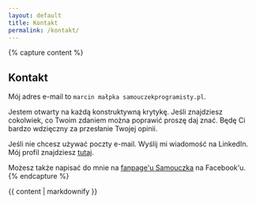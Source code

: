 ```yaml
---
layout: default
title: Kontakt
permalink: /kontakt/
---
```


{% capture content %}
## Kontakt

Mój adres e-mail to `marcin małpka samouczekprogramisty.pl`.

Jestem otwarty na każdą konstruktywną krytykę. Jeśli znajdziesz cokolwiek, co Twoim zdaniem można poprawić proszę daj znać. Będę Ci bardzo wdzięczny za przesłanie Twojej opinii.

Jeśli nie chcesz używać poczty e-mail. Wyślij mi wiadomość na LinkedIn. Mój profil znajdziesz [tutaj](https://www.linkedin.com/in/marcinpietraszek/).

Możesz także napisać do mnie na [fanpage'u Samouczka](https://www.facebook.com/SamouczekProgramisty) na Facebook'u.
{% endcapture %}

<div id="main" role="main">
  {{ content | markdownify }}
</div>
